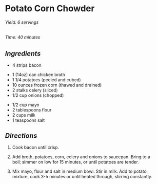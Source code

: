 # Potato Corn Chowder

######  Yield: 6 servings
######  Time:  40 minutes

##  *Ingredients*
- 4 strips bacon
<!--  -->
- 1 (14oz) can chicken broth
- 1 1/4 potatoes (peeled and cubed)
- 10 ounces frozen corn (thawed and drained)
- 2 stalks celery (sliced)
- 1/2 cup onions (chopped)
<!--  -->
- 1/2 cup mayo
- 2 tablespoons flour
- 2 cups milk
- 1 teaspoons salt

##  *Directions*
1. Cook bacon until crisp.

2. Add broth, potatoes, corn, celery and onions to saucepan. Bring to a boil; simmer on low for 15 minutes, or until potatoes are tender.

3. Mix mayo, flour and salt in medium bowl. Stir in milk. Add to potato mixture, cook 3-5 minutes or until heated through, stirring constantly. 